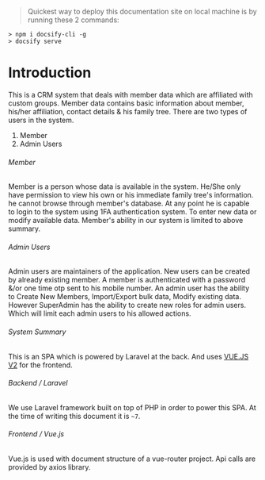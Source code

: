 > Quickest way to deploy this documentation site on local machine is by running these 2 commands:
```
> npm i docsify-cli -g
> docsify serve
```

# Introduction
This is a CRM system that deals with member data which are affiliated with custom groups. Member data contains basic information about member, his/her affiliation, contact details & his family tree.
There are two types of users in the system.
1. Member
2. Admin Users

###### Member
Member is a person whose data is available in the system. He/She only have permission to view his own or his immediate family tree's information. he cannot browse through member's database. At any point he is capable to login to the system using 1FA authentication system. To enter new data or modify available data.
Member's ability in our system is limited to above summary.

###### Admin Users
Admin users are maintainers of the application. New users can be created by already existing member. A member is authenticated with a password &/or one time otp sent to his mobile number.
An admin user has the ability to Create New Members, Import/Export bulk data, Modify existing data. However SuperAdmin has  the ability to create new roles for admin users. Which will limit each admin users to his allowed actions.

###### System Summary
This is an SPA which is powered by Laravel at the back. And uses [VUE.JS V2](http://vuejs.org/v2/) for the frontend.

###### Backend / Laravel
We use Laravel framework built on top of PHP in order to power this SPA. At the time of writing this document it is `~7`.

###### Frontend / Vue.js
Vue.js is used with document structure of a vue-router project. Api calls are provided by axios library.
